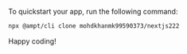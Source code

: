 To quickstart your app, run the following command: 

```bash
npx @ampt/cli clone mohdkhanmk99590373/nextjs222
```

Happy coding!